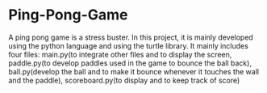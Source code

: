# Ping-Pong-Game
A ping pong game is a stress buster. In this project, it is mainly developed using the python language and using the turtle library. 
It mainly includes four files: main.py(to integrate other files and to display the screen, paddle.py(to develop paddles used in the game to bounce the ball back), ball.py(develop the ball and to make it bounce whenever it touches the wall and the paddle), scoreboard.py(to display and to keep track of score) 
